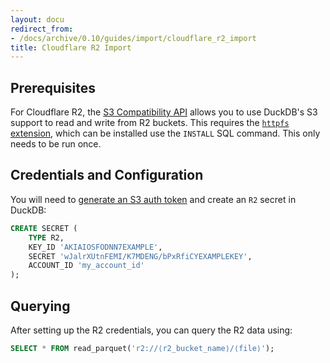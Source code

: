 ```yaml
---
layout: docu
redirect_from:
- /docs/archive/0.10/guides/import/cloudflare_r2_import
title: Cloudflare R2 Import
---
```


## Prerequisites

For Cloudflare R2, the [S3 Compatibility API](https://developers.cloudflare.com/r2/api/s3/api/) allows you to use DuckDB's S3 support to read and write from R2 buckets.
This requires the [`httpfs` extension](../../extensions/httpfs), which can be installed use the `INSTALL` SQL command. This only needs to be run once.

## Credentials and Configuration

You will need to [generate an S3 auth token](https://developers.cloudflare.com/r2/api/s3/tokens/) and create an `R2` secret in DuckDB:

```sql
CREATE SECRET (
    TYPE R2,
    KEY_ID 'AKIAIOSFODNN7EXAMPLE',
    SECRET 'wJalrXUtnFEMI/K7MDENG/bPxRfiCYEXAMPLEKEY',
    ACCOUNT_ID 'my_account_id'
);
```

## Querying

After setting up the R2 credentials, you can query the R2 data using:

```sql
SELECT * FROM read_parquet('r2://⟨r2_bucket_name⟩/⟨file⟩');
```